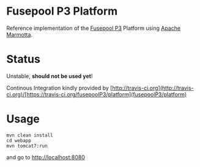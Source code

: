 # Fusepool P3 Platform

Reference implementation of the [Fusepool P3](http://www.fusepool.eu/p3) Platform using [Apache Marmotta](http://marmotta.apache.org).

# Status

Unstable, **should not be used yet**!

Continous Integration kindly provided by 
[http://travis-ci.org](http://travis-ci.org)/[https://travis-ci.org/fusepoolP3/platform](fusepoolP3/platform)

# Usage

    mvn clean install
    cd webapp
    mvn tomcat7:run

and go to [http://localhost:8080](http://localhost:8080)
